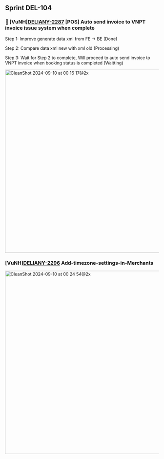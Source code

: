 ## Sprint DEL-104
### 🚀 [VuNH][DELIANY-2287](https://deliany.youtrack.cloud/issue/DELIANY-2287) [POS] Auto send invoice to VNPT invoice issue system when complete

Step 1: Improve generate data xml from FE -> BE (Done)

Step 2: Compare data xml new with xml old (Processing)

Step 3: Wait for Step 2 to complete, Will proceed to auto send invoice to VNPT invoice when booking status is completed (Waitting)

  <img width="600" alt="CleanShot 2024-09-10 at 00 16 17@2x" src="https://github.com/user-attachments/assets/1d63d7a9-542d-40b7-ae02-dbd211466a4f">

### [VuNH][DELIANY-2296](https://deliany.youtrack.cloud/issue/DELIANY-2296) Add-timezone-settings-in-Merchants

<img width="600" alt="CleanShot 2024-09-10 at 00 24 54@2x" src="https://github.com/user-attachments/assets/c8a6aa2a-4c20-4462-947d-6ca7a59f3a8b">
